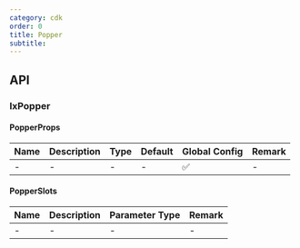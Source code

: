```yaml
---
category: cdk
order: 0
title: Popper
subtitle:
---
```




## API

### IxPopper

#### PopperProps

| Name | Description | Type | Default | Global Config | Remark |
| --- | --- | --- | --- | --- | --- |
| - | - | - | - | ✅ | - |

#### PopperSlots

| Name | Description | Parameter Type | Remark |
| --- | --- | --- | --- |
| - | - | - | - |
